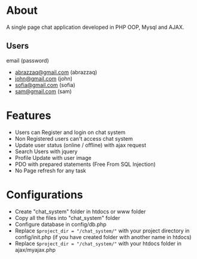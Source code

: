 # About
A single page chat application developed in PHP OOP, Mysql and AJAX.
## Users
email (password)
- abrazzaq@gmail.com (abrazzaq)
- john@gmail.com (john)
- sofia@gmail.com (sofia)
- sam@gmail.com (sam)


# Features

- Users can Register and login on chat system
- Non Registered users can't access chat system
- Update user status (online / offline) with ajax request
- Search Users with jquery
- Profile Update with user image
- PDO with prepared statements (Free From SQL Injection)
- No Page refresh for any task


# Configurations

- Create "chat_system" folder in htdocs or www folder
- Copy all the files into "chat_system" folder
- Configure database in config/db.php
- Replace `$project_dir = "/chat_system/"` with your project directory in config/init.php (if you have created folder with another name in htdocs)
- Replace `$project_dir = "/chat_system/"` with your htdocs folder in ajax/myajax.php
